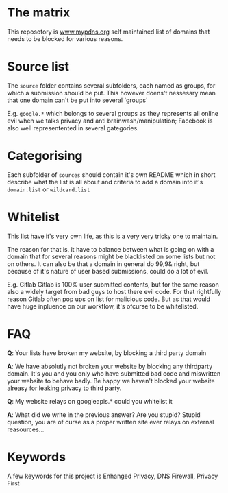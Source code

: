 # The matrix

This reposotory is www.mypdns.org self maintained list of domains that needs to 
be blocked for various reasons.

# Source list
The `source` folder contains several subfolders, each named as groups, for which 
a submission should be put. This however doens't nessesary mean that one domain 
can't be put into several 'groups'

E.g. `google.*` which belongs to several groups as they represents all online 
evil when we talks privacy and anti brainwash/manipulation; Facebook is also well
representented in several gategories.

# Categorising
Each subfolder of `sources` should contain it's own README which in short 
describe what the list is all about and criteria to add a domain into it's 
`domain.list` or `wildcard.list`

# Whitelist
This list have it's very own life, as this is a very very tricky one to maintain.

The reason for that is, it have to balance between what is going on with a domain
that for several reasons might be blacklisted on some lists but not on others. It
can also be that a domain in general do 99,9& right, but because of it's nature
of user based submissions, could do a lot of evil.

E.g. Gitlab
Gitlab is 100% user submitted contents, but for the same reason also a widely 
target from bad guys to host there evil code. For that rightfully reason Gitlab 
often pop ups on list for malicious code. But as that would have huge inpluence
on our workflow, it's ofcurse to be whitelisted.

# FAQ
**Q**: Your lists have broken my website, by blocking a third party domain

**A**: We have absolutly not broken your website by blocking any thirdparty domain.
It's you and you only who have submitted bad code and miswritten your website 
to behave badly. Be happy we haven't blocked your website alreasy for leaking 
privacy to third party.

**Q**: My website relays on googleapis.* could you whitelist it

**A**: What did we write in the previous answer? Are you stupid?
Stupid question, you are of curse as a proper written site ever relays on 
external reasources...

# Keywords
A few keywords for this project is Enhanged Privacy, DNS Firewall, Privacy First
